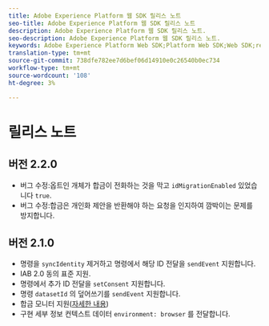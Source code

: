 ```yaml
---
title: Adobe Experience Platform 웹 SDK 릴리스 노트
seo-title: Adobe Experience Platform 웹 SDK 릴리스 노트
description: Adobe Experience Platform 웹 SDK 릴리스 노트.
seo-description: Adobe Experience Platform 웹 SDK 릴리스 노트.
keywords: Adobe Experience Platform Web SDK;Platform Web SDK;Web SDK;release notes;
translation-type: tm+mt
source-git-commit: 738dfe782ee7d6bef06d14910e0c26540b0ec734
workflow-type: tm+mt
source-wordcount: '108'
ht-degree: 3%

---
```



# 릴리스 노트

## 버전 2.2.0

* 버그 수정:옵트인 개체가 합금이 전화하는 것을 막고 `idMigrationEnabled` 있었습니다 `true`.
* 버그 수정:합금은 개인화 제안을 반환해야 하는 요청을 인지하여 깜박이는 문제를 방지합니다.

## 버전 2.1.0

* 명령을 `syncIdentity` 제거하고 명령에서 해당 ID 전달을 `sendEvent` 지원합니다.
* IAB 2.0 동의 표준 지원.
* 명령에서 추가 ID 전달을 `setConsent` 지원합니다.
* 명령 `datasetId` 의 덮어쓰기를 `sendEvent` 지원합니다.
* 합금 모니터 지원([자세한 내용](https://github.com/adobe/alloy/wiki/Monitoring-Hooks))
* 구현 세부 정보 컨텍스트 데이터 `environment: browser` 를 전달합니다.
